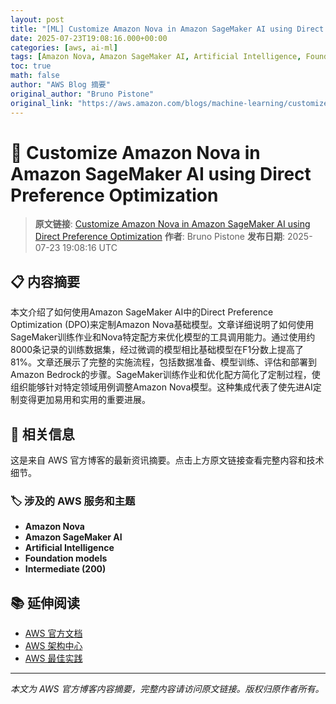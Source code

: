 ```yaml
---
layout: post
title: "[ML] Customize Amazon Nova in Amazon SageMaker AI using Direct Preference Optimization"
date: 2025-07-23T19:08:16.000+00:00
categories: [aws, ai-ml]
tags: [Amazon Nova, Amazon SageMaker AI, Artificial Intelligence, Foundation models, Intermediate (200)]
toc: true
math: false
author: "AWS Blog 摘要"
original_author: "Bruno Pistone"
original_link: "https://aws.amazon.com/blogs/machine-learning/customize-amazon-nova-in-amazon-sagemaker-ai-using-direct-preference-optimization/"
---
```


# 🤖 Customize Amazon Nova in Amazon SageMaker AI using Direct Preference Optimization

> **原文链接**: [Customize Amazon Nova in Amazon SageMaker AI using Direct Preference Optimization](https://aws.amazon.com/blogs/machine-learning/customize-amazon-nova-in-amazon-sagemaker-ai-using-direct-preference-optimization/)
> **作者**: Bruno Pistone
> **发布日期**: 2025-07-23 19:08:16 UTC

## 📋 内容摘要

本文介绍了如何使用Amazon SageMaker AI中的Direct Preference Optimization (DPO)来定制Amazon Nova基础模型。文章详细说明了如何使用SageMaker训练作业和Nova特定配方来优化模型的工具调用能力。通过使用约8000条记录的训练数据集，经过微调的模型相比基础模型在F1分数上提高了81%。文章还展示了完整的实施流程，包括数据准备、模型训练、评估和部署到Amazon Bedrock的步骤。SageMaker训练作业和优化配方简化了定制过程，使组织能够针对特定领域用例调整Amazon Nova模型。这种集成代表了使先进AI定制变得更加易用和实用的重要进展。

## 🔗 相关信息

这是来自 AWS 官方博客的最新资讯摘要。点击上方原文链接查看完整内容和技术细节。

### 🏷️ 涉及的 AWS 服务和主题

- **Amazon Nova**
- **Amazon SageMaker AI**
- **Artificial Intelligence**
- **Foundation models**
- **Intermediate (200)**

## 📚 延伸阅读

- [AWS 官方文档](https://docs.aws.amazon.com/)
- [AWS 架构中心](https://aws.amazon.com/architecture/)
- [AWS 最佳实践](https://aws.amazon.com/architecture/well-architected/)

---

*本文为 AWS 官方博客内容摘要，完整内容请访问原文链接。版权归原作者所有。*